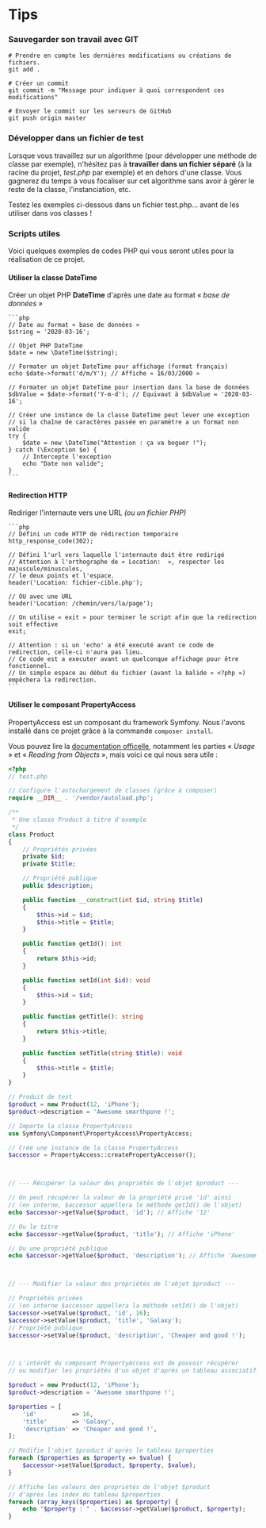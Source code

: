 Tips
===

### Sauvegarder son travail avec GIT

```git
# Prendre en compte les dernières modifications ou créations de fichiers.
git add .

# Créer un commit
git commit -m "Message pour indiquer à quoi correspondent ces modifications"

# Envoyer le commit sur les serveurs de GitHub
git push origin master
```

### Développer dans un fichier de test

Lorsque vous travaillez sur un algorithme (pour développer une méthode de classe par exemple), 
n'hésitez pas à __travailler dans un fichier séparé__ (à la racine du projet, _test.php_ par exemple) 
et en dehors d'une classe.
Vous gagnerez du temps à vous focaliser sur cet algorithme sans avoir à gérer le reste de la classe, 
l'instanciation, etc. 

Testez les exemples ci-dessous dans un fichier test.php&hellip; avant de les utiliser dans vos classes ! 


### Scripts utiles

Voici quelques exemples de codes PHP qui vous seront utiles pour la réalisation de ce projet.

#### Utiliser la classe DateTime

Créer un objet PHP __DateTime__ d'après une date au format _&laquo; base de données &raquo;_

    ```php
    // Date au format « base de données »
    $string = '2020-03-16';
  
    // Objet PHP DateTime
    $date = new \DateTime($string);
  
    // Formater un objet DateTime pour affichage (format français)
    echo $date->format('d/m/Y'); // Affiche « 16/03/2000 »
  
    // Formater un objet DateTime pour insertion dans la base de données
    $dbValue = $date->format('Y-m-d'); // Equivaut à $dbValue = '2020-03-16';
  
    // Créer une instance de la classe DateTime peut lever une exception 
    // si la chaîne de caractères passée en paramètre a un format non valide
    try {
        $date = new \DateTime("Attention : ça va boguer !");
    } catch (\Exception $e) {
        // Intercepte l'exception
        echo "Date non valide";
    }
    ```

#### Redirection HTTP

Rediriger l'internaute vers une URL _(ou un fichier PHP)_

    ```php
    // Défini un code HTTP de rédirection temporaire
    http_response_code(302);
  
    // Défini l'url vers laquelle l'internaute doit être redirigé
    // Attention à l'orthographe de « Location:  », respecter les majuscule/minuscules,
    // le deux points et l'espace.
    header('Location: fichier-cible.php');
  
    // OU avec une URL
    header('Location: /chemin/vers/la/page');
  
    // On utilise « exit » pour terminer le script afin que la redirection soit effective
    exit;
  
    // Attention : si un 'echo' a été executé avant ce code de redirection, celle-ci n'aura pas lieu.
    // Ce code est a executer avant un quelconque affichage pour être fonctionnel.
    // Un simple espace au début du fichier (avant la balide « <?php ») empêchera la redirection.
    ```

#### Utiliser le composant PropertyAccess

PropertyAccess est un composant du framework Symfony. Nous l'avons 
installé dans ce projet grâce à la commande ```composer install```.

Vous pouvez lire la 
[documentation officelle](https://symfony.com/doc/current/components/property_access.html#reading-from-objects), 
notamment les parties &laquo; _Usage_ &raquo; et &laquo; _Reading from Objects_ &raquo;, mais voici ce qui nous sera utile :


```php
<?php
// test.php

// Configure l'autochargement de classes (grâce à composer)
require __DIR__ . '/vendor/autoload.php';

/**
 * Une classe Product à titre d'exemple
 */
class Product
{
    // Propriétés privées
    private $id;
    private $title;

    // Propriété publique
    public $description;

    public function __construct(int $id, string $title)
    {
        $this->id = $id;
        $this->title = $title;
    }

    public function getId(): int
    {
        return $this->id;
    }

    public function setId(int $id): void
    {
        $this->id = $id;
    }

    public function getTitle(): string
    {
        return $this->title;
    }

    public function setTitle(string $title): void
    {
        $this->title = $title;
    }
}

// Produit de test
$product = new Product(12, 'iPhone');
$product->description = 'Awesome smarthpone !';

// Importe la classe PropertyAccess
use Symfony\Component\PropertyAccess\PropertyAccess;

// Créé une instance de la classe PropertyAccess
$accessor = PropertyAccess::createPropertyAccessor();



// --- Récupérer la valeur des propriétés de l'objet $product ---

// On peut récupérer la valeur de la propriété privé 'id' ainsi
// (en interne, $accessor appellera le méthode getId() de l'objet)
echo $accessor->getValue($product, 'id'); // Affiche '12'

// Ou le titre
echo $accessor->getValue($product, 'title'); // Affiche 'iPhone'

// Ou une propriété publique
echo $accessor->getValue($product, 'description'); // Affiche 'Awesome smarthpone !'



// --- Modifier la valeur des propriétés de l'objet $product ---

// Propriétés privées
// (en interne $accessor appellera la méthode setId() de l'objet)
$accessor->setValue($product, 'id', 16);
$accessor->setValue($product, 'title', 'Galaxy');
// Propriété publique
$accessor->setValue($product, 'description', 'Cheaper and good !');



// L'intérêt du composant PropertyAccess est de pouvoir récupérer
// ou modifier les propriétés d'un objet d'après un tableau associatif.

$product = new Product(12, 'iPhone');
$product->description = 'Awesome smarthpone !';

$properties = [
    'id'          => 16,
    'title'       => 'Galaxy',
    'description' => 'Cheaper and good !',
];

// Modifie l'objet $product d'après le tableau $properties
foreach ($properties as $property => $value) {
    $accessor->setValue($product, $property, $value);
}

// Affiche les valeurs des propriétés de l'objet $product
// d'après les index du tableau $properties
foreach (array_keys($properties) as $property) {
    echo "$property : " . $accessor->getValue($product, $property);
}

```
